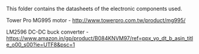 This folder contains the datasheets of the electronic components used.


Tower Pro MG995 motor - http://www.towerpro.com.tw/product/mg995/



LM2596 DC-DC buck converter - https://www.amazon.in/gp/product/B084KNVM97/ref=ppx_yo_dt_b_asin_title_o00_s00?ie=UTF8&psc=1
